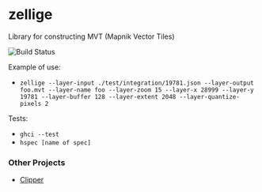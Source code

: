 # zellige

Library for constructing MVT (Mapnik Vector Tiles)

![Build Status](https://circleci.com/gh/sitewisely/zellige/tree/master.svg?style=svg&circle-token=d7f7d0ec0cba1afe0b7f9db162276e976e0e627c)

Example of use:
- `zellige --layer-input ./test/integration/19781.json --layer-output foo.mvt --layer-name foo --layer-zoom 15 --layer-x 28999 --layer-y 19781 --layer-buffer 128 --layer-extent 2048 --layer-quantize-pixels 2`

Tests:
- `ghci --test`
- `hspec [name of spec]`

### Other Projects
- [Clipper](http://www.angusj.com/delphi/clipper.php)